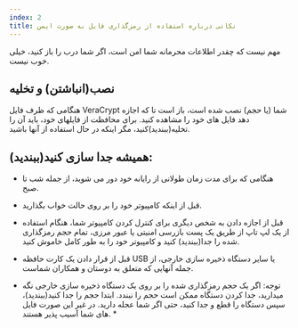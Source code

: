 ```yaml
---
index: 2
title: نکاتی درباره استفاده از رمزگذاری فایل به صورت ایمن
---
```

مهم نیست که چقدر اطلاعات محرمانه شما امن است، اگر شما درب را باز کنید، خیلی خوب نیست.

## نصب(انباشتن) و تخلیه

هنگامی که ظرف فایل VeraCrypt شما (یا حجم) نصب شده است، باز است تا که اجازه دهد فایل های خود را مشاهده کنید. برای محافظت از فایلهای خود، باید آن را تخلیه(ببندید)کنید، مگر اینکه در حال استفاده از آنها باشید.

## همیشه جدا سازی کنید(ببندید):

*   هنگامی که برای مدت زمان طولانی از رایانه خود دور می شوید، از جمله شب تا صبح.

*   قبل از اینکه کامپیوتر خود را بر روی حالت خواب بگذارید.

*   قبل از اجازه دادن به شخص دیگری برای کنترل کردن کامپیوتر شما، هنگام استفاده از یک لپ تاپ از طریق یک پست بازرسی امنیتی یا عبور مرزی، تمام حجم رمزگذاری شده را جدا(ببندید) کنید و کامپیوتر خود را به طور کامل خاموش کنید.

*   قبل از قرار دادن یک کارت حافظه USB یا سایر دستگاه ذخیره سازی خارجی، از جمله آنهایی که متعلق به دوستان و همکاران شماست.

* توجه: اگر یک حجم رمزگذاری شده را بر روی یک دستگاه ذخیره سازی خارجی نگه میدارید، جدا کردن دستگاه ممكن است حجم را نبندد. ابتدا حجم را جدا کنید(ببندید)، سپس دستگاه را قطع و جدا کنید، حتی اگر شما عجله دارید. در غیر این صورت فایل های شما آسیب پذیر هستند. *